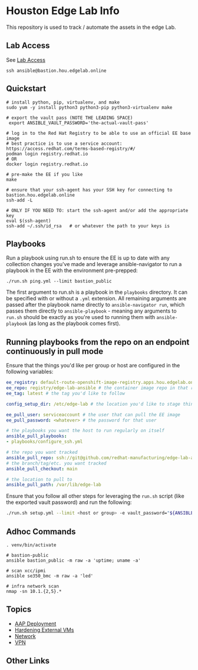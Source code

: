 # Houston Edge Lab Info

This repository is used to track / automate the assets in the edge Lab.

## Lab Access

See [Lab Access](docs/ACCESS.md)

```
ssh ansible@bastion.hou.edgelab.online
```

## Quickstart

```
# install python, pip, virtualenv, and make
sudo yum -y install python3 python3-pip python3-virtualenv make

# export the vault pass (NOTE THE LEADING SPACE)
 export ANSIBLE_VAULT_PASSWORD='the-actual-vault-pass'

# log in to the Red Hat Registry to be able to use an official EE base image
# best practice is to use a service account: https://access.redhat.com/terms-based-registry/#/
podman login registry.redhat.io
# OR
docker login registry.redhat.io

# pre-make the EE if you like
make

# ensure that your ssh-agent has your SSH key for connecting to bastion.hou.edgelab.online
ssh-add -L

# ONLY IF YOU NEED TO: start the ssh-agent and/or add the appropriate key
eval $(ssh-agent)
ssh-add ~/.ssh/id_rsa   # or whatever the path to your keys is
```

## Playbooks

Run a playbook using run.sh to ensure the EE is up to date with any collection changes you've made and leverage ansible-navigator to run a playbook in the EE with the environment pre-prepped:

```
./run.sh ping.yml --limit bastion_public
```

The first argument to run.sh is a playbook in the `playbooks` directory. It can be specified with or without a `.yml` extension. All remaining arguments are passed after the playbook name directly to `ansible-navigator run`, which passes them directly to `ansible-playbook` - meaning any arguments to `run.sh` should be exactly as you're used to running them with `ansible-playbook` (as long as the playbook comes first).

## Running playbooks from the repo on an endpoint continuously in pull mode

Ensure that the things you'd like per group or host are configured in the following variables:

```yaml
ee_registry: default-route-openshift-image-registry.apps.hou.edgelab.online # the registry where you pushed the built EE collection
ee_repo: registry/edge-lab-ansible # the container image repo in that registry
ee_tag: latest # the tag you'd like to follow

config_setup_dir: /etc/edge-lab # the location you'd like to stage things like secrets, ssh keys, etc. on the endpoint (root-only readable)

ee_pull_user: serviceaccount # the user that can pull the EE image
ee_pull_password: <whatever> # the password for that user

# the playbooks you want the host to run regularly on itself
ansible_pull_playbooks:
- playbooks/configure_ssh.yml

# the repo you want tracked
ansible_pull_repo: ssh://git@github.com/redhat-manufacturing/edge-lab-ansible.git
# the branch/tag/etc. you want tracked
ansible_pull_checkout: main

# the location to pull to
ansible_pull_path: /var/lib/edge-lab
```

Ensure that you follow all other steps for leveraging the `run.sh` script (like the exported vault password) and run the following:

```sh
./run.sh setup.yml --limit <host or group> -e vault_password="${ANSIBLE_VAULT_PASSWORD}"
```

## Adhoc Commands

```
. venv/bin/activate

# bastion-public
ansible bastion_public -m raw -a 'uptime; uname -a'

# scan xcc/ipmi
ansible se350_bmc -m raw -a 'led'

# infra network scan
nmap -sn 10.1.{2,5}.*
```

## Topics

- [AAP Deployment](docs/AAP_Provisioning.md)
- [Hardening External VMs](docs/HARDENING.md)
- [Network](docs/NETWORK.md)
- [VPN](docs/VPN.md)

## Other Links
